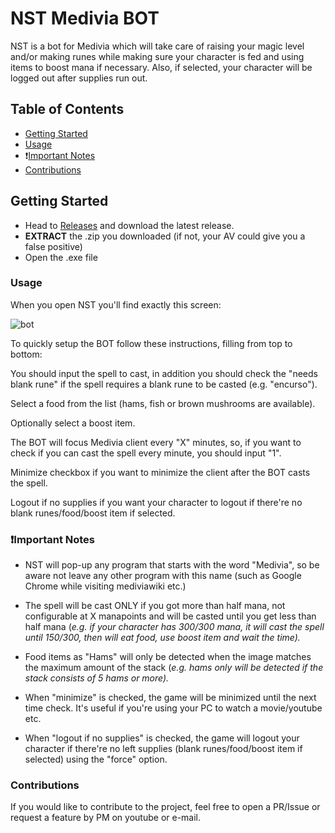 # NST Medivia BOT
NST is a bot for Medivia which will take care of raising your magic level and/or making runes while making sure your character is fed and using items to boost mana if necessary.
Also, if selected, your character will be logged out after supplies run out.

## Table of Contents

- [Getting Started](#getting-started)
- [Usage](#usage)
- ❗[Important Notes](#important-notes)
- [Contributions](#contributions)


## Getting Started

- Head to [Releases](https://github.com/nebelorz/NST-medivia-bot/releases) and download the latest release.
- **EXTRACT** the .zip you downloaded (if not, your AV could give you a false positive) 
- Open the .exe file

### Usage

When you open NST you'll find exactly this screen:

![bot](https://user-images.githubusercontent.com/65920053/236314912-a060326d-012e-4485-be52-543637edd734.png)


To quickly setup the BOT follow these instructions, filling from top to bottom:

You should input the spell to cast, in addition you should check the "needs blank rune" if the spell requires a blank rune to be casted (e.g. "encurso").

Select a food from the list (hams, fish or brown mushrooms are available).

Optionally select a boost item.

The BOT will focus Medivia client every "X" minutes, so, if you want to check if you can cast the spell every minute, you should input "1".

Minimize checkbox if you want to minimize the client after the BOT casts the spell.

Logout if no supplies if you want your character to logout if there're no blank runes/food/boost item if selected.


### ❗Important Notes
- NST will pop-up any program that starts with the word "Medivia", so be aware not leave any other program with this name (such as Google Chrome while visiting mediviawiki etc.)
 
- The spell will be cast ONLY if you got more than half mana, not configurable at X manapoints and will be casted until you get less than half mana (*e.g. if your character has 300/300 mana, it will cast the spell until 150/300, then will eat food, use boost item and wait the time).*

- Food items as "Hams" will only be detected when the image matches the maximum amount of the stack (*e.g. hams only will be detected if the stack consists of 5 hams or more).*

- When "minimize" is checked, the game will be minimized until the next time check. It's useful if you're using your PC to watch a movie/youtube etc.

- When "logout if no supplies" is checked, the game will logout your character if there're no left supplies (blank runes/food/boost item if selected) using the "force" option.

### Contributions
If you would like to contribute to the project, feel free to open a PR/Issue or request a feature by PM on youtube or e-mail.
